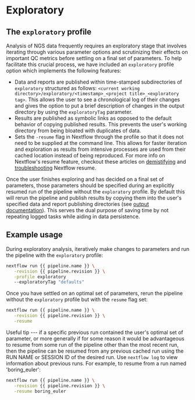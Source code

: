 # Exploratory

## The `exploratory` profile

Analysis of NGS data frequently requires an exploratory stage that involves iterating through various parameter options and scrutinizing their effects on important QC metrics before settling on a final set of parameters.
To help facilitate this crucial process, we have included an `exploratory` profile option which implements the following features:

- Data and reports are published within time-stamped subdirectories of `exploratory` structured as follows: `<current working directory>/exploratory/<timestamp>_<project title>_<exploratory tag>`. This allows the user to see a chronological log of their changes and gives the option to put a brief description of changes in the output directory by using the `exploratoryTag` parameter.
- Results are published as symbolic links as opposed to the default behavior of copying published results. This prevents the user's working directory from being bloated with duplicates of data.
- Sets the `-resume` flag in Nextflow through the profile so that it does not need to be supplied at the command line. This allows for faster iteration and exploration as results from intensive processes are used from their cached location instead of being reproduced.
For more info on Nextflow's resume feature, checkout these articles on [demistifying][demistifying_resume] and [troubleshooting][troubleshooting_resume] Nextflow resume.

Once the user finishes exploring and has decided on a final set of parameters, those parameters should be specified during an explicitly resumed run of the pipeline without the `exploratory` profile.
By default this will rerun the pipeline and publish results by copying them into the user's specified data and report publishing directories (see [output documentation](../input_output/outputs.md)).
This serves the dual purpose of saving time by not repeating logged tasks while aiding in data persistence.

## Example usage

During exploratory analysis, iteratively make changes to parameters and run the pipeline with the `exploratory` profile:

``` bash title="Terminal"
nextflow run {{ pipeline.name }} \
   -revision {{ pipeline.revision }} \
   -profile exploratory
   --exploratoryTag "defaults"
```

Once you have settled on an optimal set of parameters, rerun the pipeline without the `exploratory` profile but with the `resume` flag set:

``` bash title="Terminal"
nextflow run {{ pipeline.name }} \
   -revision {{ pipeline.revision }} \
   -resume
```

Useful tip --- if a specific previous run contained the user's optimal set of parameter, or more generally if for some reason it would be advantageous to resume from some run of the pipeline other than the most recent run, then the pipeline can be resumed from any previous cached run using the RUN NAME or SESSION ID of the desired run.
Use `nextflow log` to view information about previous runs.
For example, to resume from a run named 'boring_euler':

``` bash title="Terminal"
nextflow run {{ pipeline.name }} \
   -revision {{ pipeline.revision }} \
   -resume boring_euler
```

[demistifying_resume]: https://www.nextflow.io/blog/2019/demystifying-nextflow-resume.html
[troubleshooting_resume]: https://www.nextflow.io/blog/2019/troubleshooting-nextflow-resume.html
